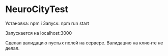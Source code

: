 # NeuroCityTest

Установка: npm i
Запуск: npm run start

Запускается на localhost:3000

Сделал валидацию пустых полей на сервере. Валидацию на клиенте не делал.
